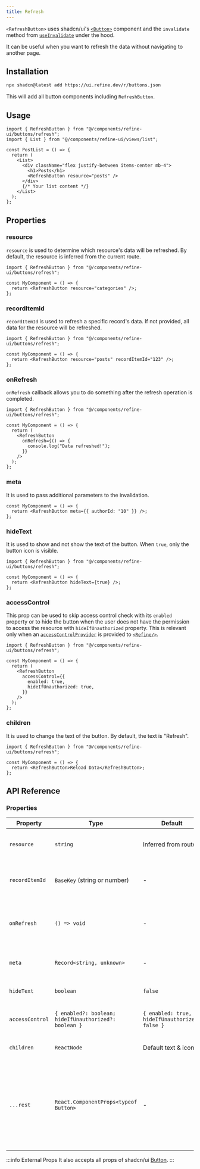 ```yaml
---
title: Refresh
---
```


`<RefreshButton>` uses shadcn/ui's [`<Button>`](https://ui.shadcn.com/docs/components/button) component and the `invalidate` method from [`useInvalidate`](/docs/data/hooks/use-invalidate) under the hood.

It can be useful when you want to refresh the data without navigating to another page.

## Installation

```bash
npx shadcn@latest add https://ui.refine.dev/r/buttons.json
```

This will add all button components including `RefreshButton`.

## Usage

```tsx
import { RefreshButton } from "@/components/refine-ui/buttons/refresh";
import { List } from "@/components/refine-ui/views/list";

const PostList = () => {
  return (
    <List>
      <div className="flex justify-between items-center mb-4">
        <h1>Posts</h1>
        <RefreshButton resource="posts" />
      </div>
      {/* Your list content */}
    </List>
  );
};
```

## Properties

### resource

`resource` is used to determine which resource's data will be refreshed. By default, the resource is inferred from the current route.

```tsx
import { RefreshButton } from "@/components/refine-ui/buttons/refresh";

const MyComponent = () => {
  return <RefreshButton resource="categories" />;
};
```

### recordItemId

`recordItemId` is used to refresh a specific record's data. If not provided, all data for the resource will be refreshed.

```tsx
import { RefreshButton } from "@/components/refine-ui/buttons/refresh";

const MyComponent = () => {
  return <RefreshButton resource="posts" recordItemId="123" />;
};
```

### onRefresh

`onRefresh` callback allows you to do something after the refresh operation is completed.

```tsx
import { RefreshButton } from "@/components/refine-ui/buttons/refresh";

const MyComponent = () => {
  return (
    <RefreshButton
      onRefresh={() => {
        console.log("Data refreshed!");
      }}
    />
  );
};
```

### meta

It is used to pass additional parameters to the invalidation.

```tsx
const MyComponent = () => {
  return <RefreshButton meta={{ authorId: "10" }} />;
};
```

### hideText

It is used to show and not show the text of the button. When `true`, only the button icon is visible.

```tsx
import { RefreshButton } from "@/components/refine-ui/buttons/refresh";

const MyComponent = () => {
  return <RefreshButton hideText={true} />;
};
```

### accessControl

This prop can be used to skip access control check with its `enabled` property or to hide the button when the user does not have the permission to access the resource with `hideIfUnauthorized` property. This is relevant only when an [`accessControlProvider`](/docs/authorization/access-control-provider) is provided to [`<Refine/>`](/docs/core/refine-component).

```tsx
import { RefreshButton } from "@/components/refine-ui/buttons/refresh";

const MyComponent = () => {
  return (
    <RefreshButton
      accessControl={{
        enabled: true,
        hideIfUnauthorized: true,
      }}
    />
  );
};
```

### children

It is used to change the text of the button. By default, the text is "Refresh".

```tsx
import { RefreshButton } from "@/components/refine-ui/buttons/refresh";

const MyComponent = () => {
  return <RefreshButton>Reload Data</RefreshButton>;
};
```

## API Reference

### Properties

| Property        | Type                                                  | Default                                        | Description                                                                                                             |
| --------------- | ----------------------------------------------------- | ---------------------------------------------- | ----------------------------------------------------------------------------------------------------------------------- |
| `resource`      | `string`                                              | Inferred from route                            | The resource name or identifier                                                                                         |
| `recordItemId`  | `BaseKey` (string or number)                          | -                                              | If provided, refreshes data for this specific record                                                                    |
| `onRefresh`     | `() => void`                                          | -                                              | Callback function invoked after refresh operation                                                                       |
| `meta`          | `Record<string, unknown>`                             | -                                              | Additional metadata to pass to the invalidation                                                                         |
| `hideText`      | `boolean`                                             | `false`                                        | If true, only the icon will be shown                                                                                    |
| `accessControl` | `{ enabled?: boolean; hideIfUnauthorized?: boolean }` | `{ enabled: true, hideIfUnauthorized: false }` | Configures access control behavior                                                                                      |
| `children`      | `ReactNode`                                           | Default text & icon                            | Custom content for the button                                                                                           |
| `...rest`       | `React.ComponentProps<typeof Button>`                 | -                                              | Other props are passed to the underlying shadcn/ui `Button` component (e.g., `variant`, `size`, `className`, `onClick`) |

:::info External Props
It also accepts all props of shadcn/ui [Button](https://ui.shadcn.com/docs/components/button).
:::
